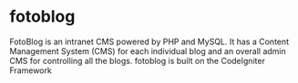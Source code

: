 # fotoblog
FotoBlog is an intranet CMS powered by PHP and MySQL. It has a Content Management System (CMS) for each individual blog and an overall admin CMS for controlling all the blogs. fotoblog is built on the CodeIgniter Framework
